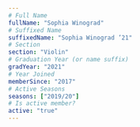 ```yaml
---
# Full Name
fullName: "Sophia Winograd"
# Suffixed Name
suffixedName: "Sophia Winograd ’21"
# Section
section: "Violin"
# Graduation Year (or name suffix)
gradYear: "2021"
# Year Joined
memberSince: "2017"
# Active Seasons
seasons: ["2019/20"]
# Is active member?
active: "true"
---
```


